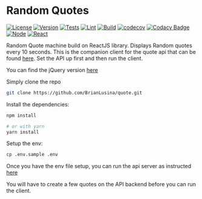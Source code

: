# Random Quotes

[![License](https://img.shields.io/github/license/brianlusina/quote)](https://github.com/brianlusina/quote/blob/main/LICENSE)
[![Version](https://img.shields.io/github/v/release/brianlusina/quote?color=%235351FB&label=version)](https://github.com/brianlusina/quote/releases)
[![Tests](https://github.com/BrianLusina/quote/actions/workflows/tests.yml/badge.svg)](https://github.com/BrianLusina/quote/actions/workflows/tests.yml)
[![Lint](https://github.com/BrianLusina/quote/actions/workflows/lint.yml/badge.svg)](https://github.com/BrianLusina/quote/actions/workflows/lint.yml)
[![Build](https://github.com/BrianLusina/quote/actions/workflows/build_app.yml/badge.svg)](https://github.com/BrianLusina/quote/actions/workflows/build_app.yml)
[![codecov](https://codecov.io/gh/BrianLusina/quote/branch/main/graph/badge.svg?token=RNg0UoESug)](https://codecov.io/gh/BrianLusina/quote)
[![Codacy Badge](https://api.codacy.com/project/badge/Grade/20a0e6d4a5804742bf7b1ed90200cc9f)](https://www.codacy.com/app/BrianLusina/Quote-Machine?utm_source=github.com&utm_medium=referral&utm_content=BrianLusina/Quote-Machine&utm_campaign=badger)
[![Node](https://img.shields.io/badge/Node-16-green.svg)](https://nodejs.org/en/)
[![React](https://img.shields.io/badge/React-18-blue.svg)](https://reactjs.org/)

Random Quote machine build on ReactJS library. Displays Random quotes every 10 seconds. This is the companion client for the quote api that can be found [here](https://github.com/BrianLusina/quote-api). Set the API up first and then run the client.

You can find the jQuery version [here](http://codepen.io/thelusina/full/wWwWZb/)

Simply clone the repo

``` sh
git clone https://github.com/BrianLusina/quote.git
```

Install the dependencies:

``` sh
npm install

# or with yarn
yarn install
```

Setup the env:

``` sh
cp .env.sample .env
```

Once you have the env file setup, you can run the api server as instructed [here](https://github.com/BrianLusina/quote-api)

You will have to create a few quotes on the API backend before you can run the client.
